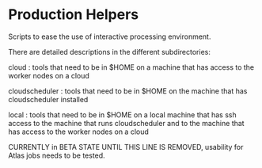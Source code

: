 # Production Helpers

Scripts to ease the use of interactive processing environment.

There are detailed descriptions in the different subdirectories:

cloud          : tools that need to be in $HOME on a machine that has access to the worker nodes on a cloud

cloudscheduler : tools that need to be in $HOME on the machine that has cloudscheduler installed

local          : tools that need to be in $HOME on a local machine that has ssh access to the machine that runs cloudscheduler and to the machine that has access to the worker nodes on a cloud


CURRENTLY in BETA STATE UNTIL THIS LINE IS REMOVED, usability for Atlas jobs needs to be tested.
